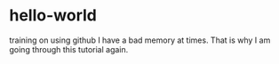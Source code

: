 # hello-world
training on using github
I have a bad memory at times.  That is why I am going through this tutorial again.
